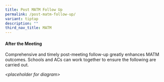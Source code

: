 ```yaml
---
title: Post MATM Follow Up
permalink: /post-matm-follow-up/
variant: tiptap
description: ""
third_nav_title: MATM
---
```

<h4><strong>After the Meeting</strong></h4>
<p>Comprehensive and timely post-meeting follow-up greatly enhances MATM
outcomes. Schools and ACs can work together to ensure the following are
carried out.</p>
<p><em>&lt;placeholder for diagram&gt;</em>
</p>
<p></p>